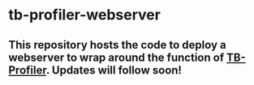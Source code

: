 # tb-profiler-webserver

## This repository hosts the code to deploy a webserver to wrap around the function of [TB-Profiler](https://github.com/jodyphelan/TBProfiler/). Updates will follow soon!
